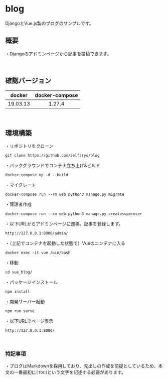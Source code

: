 # blog
DjangoとVue.js製のブログのサンプルです。


## 概要
・Djangoのアドミンページから記事を投稿できます。

<br>


## 確認バージョン
| docker | docker-compose |
:---:|:---:
| 19.03.13 | 1.27.4 |

<br>


## 環境構築
・リポジトリをクローン
```
git clone https://github.com/selfsryo/blog
```

・バックグラウンドでコンテナ立ち上げ&ビルド
```
docker-compose up -d --build
```

・マイグレート
```
docker-compose run --rm web python3 manage.py migrate
```

・管理者作成
```
docker-compose run --rm web python3 manage.py createsuperuser
```

・以下URLからアドミンページに遷移。記事を登録します。
```
http://127.0.0.1:8000/admin/
```

・（上記でコンテナを起動した状態で）Vueのコンテナに入る
```
docker exec -it vue /bin/bash
```

・移動
```
cd vue_blog/
```

・パッケージインストール
```
npm install
```

・開発サーバー起動
```
npm run serve
```

・以下URLでページ表示
```
http://127.0.0.1:8080/
```

<br>

### 特記事項
・ブログはMarkdownを採用しており、見出しの作成を前提としているため、本文の一番最初に`[TOC]`という文字を記述する必要があります。
